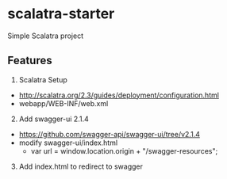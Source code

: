 # scalatra-starter

Simple Scalatra project


## Features

1. Scalatra Setup
  * http://scalatra.org/2.3/guides/deployment/configuration.html
  * webapp/WEB-INF/web.xml
2. Add swagger-ui 2.1.4
  * https://github.com/swagger-api/swagger-ui/tree/v2.1.4
  * modify swagger-ui/index.html
    * var url = window.location.origin + "/swagger-resources";

3. Add index.html to redirect to swagger